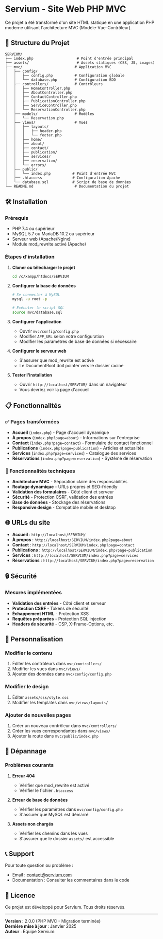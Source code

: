 # Servium - Site Web PHP MVC

Ce projet a été transformé d'un site HTML statique en une application PHP moderne utilisant l'architecture MVC (Modèle-Vue-Contrôleur).

## 📁 Structure du Projet

```
SERVIUM/
├── index.php                    # Point d'entrée principal
├── assets/                      # Assets statiques (CSS, JS, images)
├── mvc/                        # Application MVC
│   ├── config/
│   │   ├── config.php          # Configuration globale
│   │   └── database.php        # Configuration BDD
│   ├── controllers/            # Contrôleurs
│   │   ├── HomeController.php
│   │   ├── AboutController.php
│   │   ├── ContactController.php
│   │   ├── PublicationController.php
│   │   ├── ServiceController.php
│   │   └── ReservationController.php
│   ├── models/                 # Modèles
│   │   └── Reservation.php
│   ├── views/                  # Vues
│   │   ├── layouts/
│   │   │   ├── header.php
│   │   │   └── footer.php
│   │   ├── home/
│   │   ├── about/
│   │   ├── contact/
│   │   ├── publication/
│   │   ├── services/
│   │   ├── reservation/
│   │   └── errors/
│   ├── public/
│   │   └── index.php          # Point d'entrée MVC
│   ├── .htaccess              # Configuration Apache
│   └── database.sql           # Script de base de données
└── README.md                   # Documentation du projet
```

## 🛠️ Installation

### Prérequis
- PHP 7.4 ou supérieur
- MySQL 5.7 ou MariaDB 10.2 ou supérieur
- Serveur web (Apache/Nginx)
- Module mod_rewrite activé (Apache)

### Étapes d'installation

1. **Cloner ou télécharger le projet**
   ```bash
   cd /c/xampp/htdocs/SERVIUM
   ```

2. **Configurer la base de données**
   ```bash
   # Se connecter à MySQL
   mysql -u root -p
   
   # Exécuter le script SQL
   source mvc/database.sql
   ```

3. **Configurer l'application**
   - Ouvrir `mvc/config/config.php`
   - Modifier `APP_URL` selon votre configuration
   - Modifier les paramètres de base de données si nécessaire

4. **Configurer le serveur web**
   - S'assurer que mod_rewrite est activé
   - Le DocumentRoot doit pointer vers le dossier racine

5. **Tester l'installation**
   - Ouvrir `http://localhost/SERVIUM/` dans un navigateur
   - Vous devriez voir la page d'accueil

## 📋 Fonctionnalités

### ✅ Pages transformées
- **Accueil** (`index.php`) - Page d'accueil dynamique
- **À propos** (`index.php?page=about`) - Informations sur l'entreprise
- **Contact** (`index.php?page=contact`) - Formulaire de contact fonctionnel
- **Publications** (`index.php?page=publication`) - Articles et actualités
- **Services** (`index.php?page=services`) - Catalogue des services
- **Réservations** (`index.php?page=reservation`) - Système de réservation

### 🔧 Fonctionnalités techniques
- **Architecture MVC** - Séparation claire des responsabilités
- **Routage dynamique** - URLs propres et SEO-friendly
- **Validation des formulaires** - Côté client et serveur
- **Sécurité** - Protection CSRF, validation des entrées
- **Base de données** - Stockage des réservations
- **Responsive design** - Compatible mobile et desktop

## 🌐 URLs du site

- **Accueil** : `http://localhost/SERVIUM/`
- **À propos** : `http://localhost/SERVIUM/index.php?page=about`
- **Contact** : `http://localhost/SERVIUM/index.php?page=contact`
- **Publications** : `http://localhost/SERVIUM/index.php?page=publication`
- **Services** : `http://localhost/SERVIUM/index.php?page=services`
- **Réservations** : `http://localhost/SERVIUM/index.php?page=reservation`

## 🔒 Sécurité

### Mesures implémentées
- **Validation des entrées** - Côté client et serveur
- **Protection CSRF** - Tokens de sécurité
- **Échappement HTML** - Protection XSS
- **Requêtes préparées** - Protection SQL injection
- **Headers de sécurité** - CSP, X-Frame-Options, etc.

## 📝 Personnalisation

### Modifier le contenu
1. Éditer les contrôleurs dans `mvc/controllers/`
2. Modifier les vues dans `mvc/views/`
3. Ajouter des données dans `mvc/config/config.php`

### Modifier le design
1. Éditer `assets/css/style.css`
2. Modifier les templates dans `mvc/views/layouts/`

### Ajouter de nouvelles pages
1. Créer un nouveau contrôleur dans `mvc/controllers/`
2. Créer les vues correspondantes dans `mvc/views/`
3. Ajouter la route dans `mvc/public/index.php`

## 🐛 Dépannage

### Problèmes courants

1. **Erreur 404**
   - Vérifier que mod_rewrite est activé
   - Vérifier le fichier `.htaccess`

2. **Erreur de base de données**
   - Vérifier les paramètres dans `mvc/config/config.php`
   - S'assurer que MySQL est démarré

3. **Assets non chargés**
   - Vérifier les chemins dans les vues
   - S'assurer que le dossier `assets/` est accessible

## 📞 Support

Pour toute question ou problème :
- Email : contact@servium.com
- Documentation : Consulter les commentaires dans le code

## 📄 Licence

Ce projet est développé pour Servium. Tous droits réservés.

---

**Version** : 2.0.0 (PHP MVC - Migration terminée)  
**Dernière mise à jour** : Janvier 2025  
**Auteur** : Équipe Servium 
